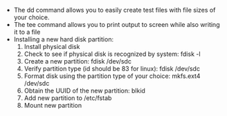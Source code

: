 - The dd command allows you to easily create test files with file sizes of your choice. 
- The tee command allows you to print output to screen while also writing it to a file
- Installing a new hard disk partition:
    1. Install physical disk 
    2. Check to see if physical disk is recognized by system: fdisk -l
    3. Create a new partition: fdisk /dev/sdc
    4. Verify partition type (id should be 83 for linux): fdisk /dev/sdc
    5. Format disk using the partition type of your choice: mkfs.ext4 /dev/sdc
    6. Obtain the UUID of the new partition: blkid
    7. Add new partition to /etc/fstab
    8. Mount new partition